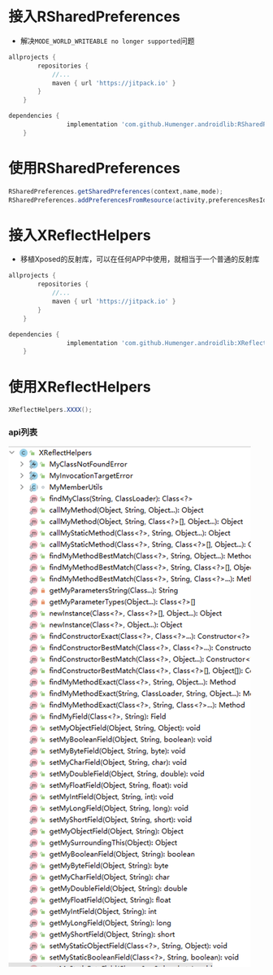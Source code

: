 # 接入RSharedPreferences
- 解决`MODE_WORLD_WRITEABLE no longer supported`问题
```groovy
allprojects {
		repositories {
			//...
			maven { url 'https://jitpack.io' }
		}
	}
```
```groovy
dependencies {
	            implementation 'com.github.Humenger.androidlib:RSharedPreferences:1.0.5'
	}
```
# 使用RSharedPreferences
```java
RSharedPreferences.getSharedPreferences(context,name,mode);
RSharedPreferences.addPreferencesFromResource(activity,preferencesResId);
```

# 接入XReflectHelpers
- 移植Xposed的反射库，可以在任何APP中使用，就相当于一个普通的反射库
```groovy
allprojects {
		repositories {
			//...
			maven { url 'https://jitpack.io' }
		}
	}
```
```groovy
dependencies {
	            implementation 'com.github.Humenger.androidlib:XReflectHelpers:1.0.2'
	}
```
# 使用XReflectHelpers
```java
XReflectHelpers.XXXX();
```
### api列表
 ![XReflectHelpers](./images/XReflectHelpers.png)

